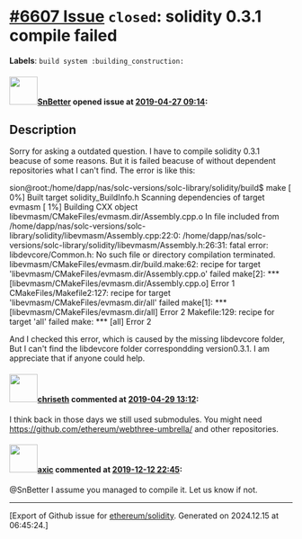 # [\#6607 Issue](https://github.com/ethereum/solidity/issues/6607) `closed`: solidity 0.3.1 compile failed
**Labels**: `build system :building_construction:`


#### <img src="https://avatars.githubusercontent.com/u/31011310?v=4" width="50">[SnBetter](https://github.com/SnBetter) opened issue at [2019-04-27 09:14](https://github.com/ethereum/solidity/issues/6607):

<!--## Prerequisites

- First, many thanks for taking part in the community. We really appreciate that.
- Read the [contributing guidelines](http://solidity.readthedocs.io/en/latest/contributing.html).
- Support questions are better asked in one of the following locations:
	- [Solidity chat](https://gitter.im/ethereum/solidity)
	- [Stack Overflow](https://ethereum.stackexchange.com/)
- Ensure the issue isn't already reported.

*Delete the above section and the instructions in the sections below before submitting*
-->
## Description
Sorry for asking a outdated question. I have to compile solidity 0.3.1 beacuse of some reasons. But it is failed beacuse of without dependent repositories what I can't find. The error is like this:

sion@root:/home/dapp/nas/solc-versions/solc-library/solidity/build$ make
[  0%] Built target solidity_BuildInfo.h
Scanning dependencies of target evmasm
[  1%] Building CXX object libevmasm/CMakeFiles/evmasm.dir/Assembly.cpp.o
In file included from /home/dapp/nas/solc-versions/solc-library/solidity/libevmasm/Assembly.cpp:22:0:
/home/dapp/nas/solc-versions/solc-library/solidity/libevmasm/Assembly.h:26:31: fatal error: libdevcore/Common.h: No such file or directory
compilation terminated.
libevmasm/CMakeFiles/evmasm.dir/build.make:62: recipe for target 'libevmasm/CMakeFiles/evmasm.dir/Assembly.cpp.o' failed
make[2]: *** [libevmasm/CMakeFiles/evmasm.dir/Assembly.cpp.o] Error 1
CMakeFiles/Makefile2:127: recipe for target 'libevmasm/CMakeFiles/evmasm.dir/all' failed
make[1]: *** [libevmasm/CMakeFiles/evmasm.dir/all] Error 2
Makefile:129: recipe for target 'all' failed
make: *** [all] Error 2
 <!--
Please describe the purpose of your ticket.
-->
And I checked this error, which  is caused by the missing libdevcore folder, But I can't find the libdevcore folder correspondding version0.3.1. I am appreciate that if anyone could help.

#### <img src="https://avatars.githubusercontent.com/u/9073706?v=4" width="50">[chriseth](https://github.com/chriseth) commented at [2019-04-29 13:12](https://github.com/ethereum/solidity/issues/6607#issuecomment-487573940):

I think back in those days we still used submodules. You might need https://github.com/ethereum/webthree-umbrella/ and other repositories.

#### <img src="https://avatars.githubusercontent.com/u/20340?v=4" width="50">[axic](https://github.com/axic) commented at [2019-12-12 22:45](https://github.com/ethereum/solidity/issues/6607#issuecomment-565220659):

@SnBetter I assume you managed to compile it. Let us know if not.


-------------------------------------------------------------------------------



[Export of Github issue for [ethereum/solidity](https://github.com/ethereum/solidity). Generated on 2024.12.15 at 06:45:24.]

